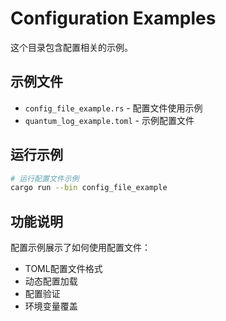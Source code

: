 # Configuration Examples

这个目录包含配置相关的示例。

## 示例文件

- `config_file_example.rs` - 配置文件使用示例
- `quantum_log_example.toml` - 示例配置文件

## 运行示例

```bash
# 运行配置文件示例
cargo run --bin config_file_example
```

## 功能说明

配置示例展示了如何使用配置文件：
- TOML配置文件格式
- 动态配置加载
- 配置验证
- 环境变量覆盖